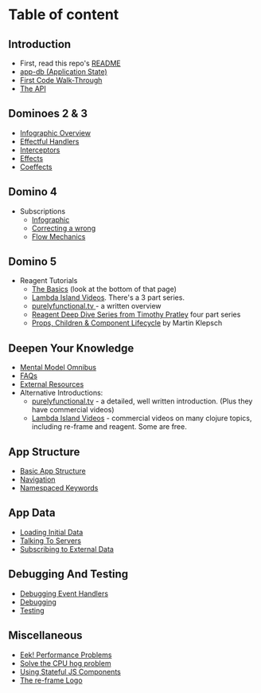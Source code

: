 # Table of content

## Introduction
* First, read this repo's [README](../README.md)
* [app-db (Application State)](ApplicationState.md)
* [First Code Walk-Through](CodeWalkthrough.md)
* [The API](API.md)

## Dominoes 2 & 3
* [Infographic Overview](EventHandlingInfographic.md)
* [Effectful Handlers](EffectfulHandlers.md)
* [Interceptors](Interceptors.md)
* [Effects](Effects.md)
* [Coeffects](Coeffects.md)

## Domino 4
* Subscriptions
  * [Infographic](SubscriptionInfographic.md)
  * [Correcting a wrong](SubscriptionsCleanup.md)
  * [Flow Mechanics](SubscriptionFlow.md)

## Domino 5
* Reagent Tutorials
  * [The Basics](https://github.com/Day8/re-frame/wiki#reagent-tutorials) (look at the bottom of that page)
  * [Lambda Island Videos](https://lambdaisland.com/episodes). There's a 3 part series.
  * [purelyfunctional.tv ](https://purelyfunctional.tv/guide/reagent/) - a written overview
  * [Reagent Deep Dive Series from Timothy Pratley](http://timothypratley.blogspot.com.au/p/p.html)  four part series
  * [Props, Children & Component Lifecycle](https://www.martinklepsch.org/posts/props-children-and-component-lifecycle-in-reagent.html) by Martin Klepsch

## Deepen Your Knowledge

* [Mental Model Omnibus](MentalModelOmnibus.md)
* [FAQs](FAQs/README.md)
* [External Resources](External-Resources.md)
* Alternative Introductions:
  * [purelyfunctional.tv](https://purelyfunctional.tv/guide/re-frame-building-blocks/) - a detailed, well written introduction. (Plus they have commercial videos)
  * [Lambda Island Videos](https://lambdaisland.com/episodes) - commercial videos on many clojure topics, including re-frame and reagent. Some are free.

## App Structure
  * [Basic App Structure](Basic-App-Structure.md)
  * [Navigation](Navigation.md)
  * [Namespaced Keywords](Namespaced-Keywords.md)

## App Data
  * [Loading Initial Data](Loading-Initial-Data.md)
  * [Talking To Servers](Talking-To-Servers.md)
  * [Subscribing to External Data](Subscribing-To-External-Data.md)

## Debugging And Testing
  * [Debugging Event Handlers](Debugging-Event-Handlers.md)
  * [Debugging](Debugging.md)
  * [Testing](Testing.md)

## Miscellaneous
  * [Eek! Performance Problems](Performance-Problems.md)
  * [Solve the CPU hog problem](Solve-the-CPU-hog-problem.md)
  * [Using Stateful JS Components](Using-Stateful-JS-Components.md)
  * [The re-frame Logo](The-re-frame-logo.md)

